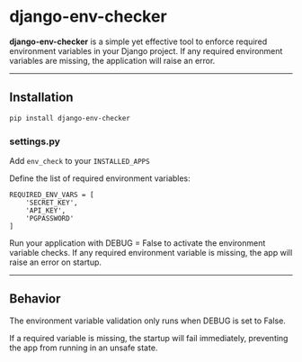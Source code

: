 # django-env-checker

**django-env-checker** is a simple yet effective tool to enforce required environment variables in your Django project.
If any required environment variables are missing, the application will raise an error.

---

## Installation

```bash
pip install django-env-checker
```

### settings.py
Add ```env_check``` to your ```INSTALLED_APPS```

Define the list of required environment variables:

```
REQUIRED_ENV_VARS = [
    'SECRET_KEY',
    'API_KEY',
    'PGPASSWORD'
]
```
Run your application with DEBUG = False to activate the environment variable checks.
If any required environment variable is missing, the app will raise an error on startup.

---

## Behavior

The environment variable validation only runs when DEBUG is set to False.

If a required variable is missing, the startup will fail immediately, preventing the app from running in an unsafe state.